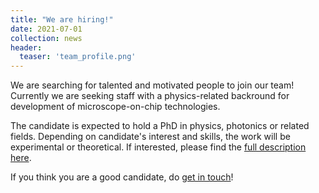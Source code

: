 ```yaml
---
title: "We are hiring!"
date: 2021-07-01
collection: news
header:
  teaser: 'team_profile.png'
---
```


We are searching for talented and motivated people to join our team! Currently we are seeking staff with a physics-related backround for development of microscope-on-chip technologies.  

The candidate is expected to hold a PhD in physics, photonics or related fields. Depending on candidate's interest and skills, the work will be experimental or theoretical. If interested, please find the [full description here](/files/news/2021-08-05_Infinite-employing-physicist.pdf). 

If you think you are a good candidate, do [get in touch](/contact/)!